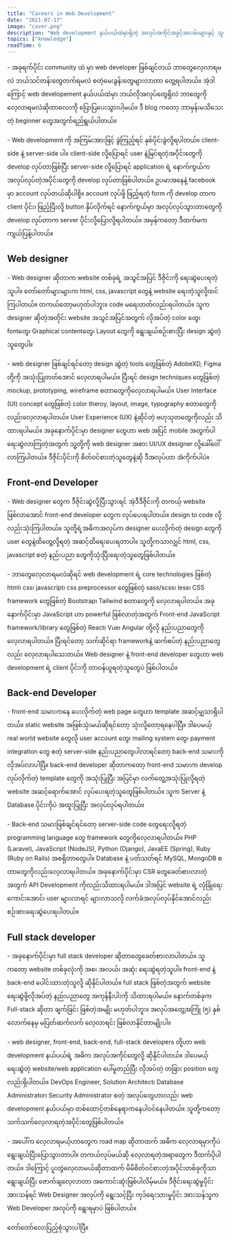 ```yaml
---
title: "Careers in Web Development"
date: "2021-07-17"
image: "cover.png"
description: "Web development နယ်ပယ်ထဲမှာရှိတဲ့ အလုပ်အကိုင်အခွင့်အလမ်းများနှင့် သူတို့တွေရဲ့ အခန်းကဏ္ဍ"
topics: ["knowledge"]
readTime: 6
---
```


\- အခုရက်ပိုင်း community ထဲ မှာ web developer ဖြစ်ချင်တယ် ဘာတွေလေ့လာရမလဲ ဘယ်သင်တန်းတွေတက်ရမလဲ စတဲ့မေးခွန်းတွေများလာတာ တွေ့ရပါတယ်။ အဲ့ဒါကြောင့် web developement နယ်ပယ်ထဲမှာ ဘယ်လိုအလုပ်တွေရှိလဲ ဘာတွေကိုလေ့လာရမလဲဆိုတာလေးကို ပြောပြပေးသွားပါ့မယ်။ ဒီ blog ကတော့ ဘာမှန်းမသိသေးတဲ့ beginner တွေအတွက်ရည်ရွယ်ပါတယ်။

\- Web development ကို အကြမ်းအားဖြင့် ခွဲကြည့်ရင် နှစ်ပိုင်းခွဲလို့ရပါတယ်။ client-side နဲ့ server-side ပါ။ client-side လို့ပြောရင် user နဲ့မြင်ရတဲ့အပိုင်းတွေကို develop လုပ်တာဖြစ်ပြီး server-side လို့ပြောရင် application ရဲ့ နောက်ကွယ်က အလုပ်လုပ်တဲ့အပိုင်းတွေကို develop လုပ်တာဖြစ်ပါတယ်။ ဥပမာအနေနဲ့ facebook မှာ account လုပ်တယ်ဆိုပါစို့။ account လုပ်ဖို့ ဖြည့်ရတဲ့ form ကို develop တာက client ပိုင်း၊ ဖြည့်ပြီးလို့ button နှိပ်လိုက်ရင် နောက်ကွယ်မှာ အလုပ်လုပ်သွားတာတွေကို develop လုပ်တာက server ပိုင်းလို့ပြောလို့ရပါတယ်။ အမှန်ကတော့ ဒီထက်မက ကျယ်ပြန့်ပါတယ်။

## Web designer

\- Web designer ဆိုတာက website တစ်ခုရဲ့ အသွင်အပြင် ဒီဇိုင်းကို ရေးဆွဲပေးရတဲ့သူပါ။ တော်တော်များများက html, css, javascript တွေနဲ့ website ရေးတဲ့သူလို့ထင်ကြပါတယ်။ တကယ်တော့မဟုတ်ပါဘူး။ code မရေးတတ်လည်းရပါတယ်။ သူက designer ဆိုတဲ့အတိုင်း website အသွင်အပြင်အတွက် လိုအပ်တဲ့ color တွေ၊ fontတွေ၊ Graphical contentတွေ၊ Layout တွေကို ရွေးချယ်စဉ်းစားပြီး design ဆွဲတဲ့သူတွေပါ။

\- web designer ဖြစ်ချင်ရင်တော့ design ဆွဲတဲ့ tools တွေဖြစ်တဲ့ AdobeXD, Figma တို့ကို ‌အသုံးပြုတတ်အောင် လေ့လာရပါမယ်။ ပြီးရင် design techniques တွေဖြစ်တဲ့ mockup, prototyping, wireframe စတာတွေကိုလေ့လာရပါမယ်။ User Interface (UI) concept တွေဖြစ်တဲ့ color theroy, layout, image, typography စတာတွေကိုလည်းလေ့လာရပါတယ်။ User Experience (UX) နဲ့ဆိုင်တဲ့ ဗဟုသုတတွေကိုလည်း သိထားရပါမယ်။ အခုနောက်ပိုင်းမှာ designer တွေဟာ web အပြင် mobile အတွက်ပါ ရေးဆွဲလာကြတဲ့အတွက် သူ့တို့ကို web designer အစား UI/UX designer လို့ခေါ်ဝေါ်လာကြပါတယ်။ ဒီဇိုင်းပိုင်းကို စိတ်ဝင်စားတဲ့သူတွေနဲ့ဆို ဒီအလုပ်ဟာ အံကိုက်ပါပဲ။

## Front-end Developer

\- Web designer တွေက ဒီဇိုင်းဆွဲလို့ပြီးသွားရင် အဲ့ဒီဒီဇိုင်းကို တကယ့် website ဖြစ်လာအောင် front-end developer တွေက လုပ်ပေးရပါတယ်။ design to code လို့လည်းသုံးကြပါတယ်။ သူတို့ရဲ့အဓိကအလုပ်က designer ပေးလိုက်တဲ့ design တွေကို user တွေနဲ့ထိတွေ့လို့ရတဲ့ အဆင့်ထိရေးပေးရတာပါ။ သူတို့ကသာလျှင် html, css, javascript စတဲ့ နည်းပညာ တွေကိုသုံးပြီးရေးတဲ့သူတွေဖြစ်ပါတယ်။

\- ဘာတွေလေ့လာရမလဲဆိုရင် web development ရဲ့ core technologies ဖြစ်တဲ့ html၊ css၊ javascript၊ css preprocessor တွေဖြစ်တဲ့ sass/scss၊ less၊ CSS framework တွေဖြစ်တဲ့ Bootstrap၊ Tailwind စတာတွေကို လေ့လာရပါတယ်။ အခုနောက်ပိုင်းမှာ JavaScript ဟာ powerful ဖြစ်လာတဲ့အတွက် Front-end JavaScript framework/library တွေဖြစ်တဲ့ React၊ Vue၊ Angular တို့လို နည်းပညာတွေကိုလေ့လာရပါတယ်။ ပြီးရင်တော့ သက်ဆိုင်ရာ frameworkနဲ့ ဆက်စပ်တဲ့ နည်းပညာတွေလည်း လေ့လာရပါသေးတယ်။ Web designer နဲ့ front-end developer တွေဟာ web development ရဲ့ client ပိုင်းကို တာဝန်ယူရတဲ့သူတွေပဲ ဖြစ်ပါတယ်။

## Back-end Developer

\- front-end သမားကနေ ပေးလိုက်တဲ့ web page တွေဟာ template အဆင့်မျှသာရှိပါတယ်။ static website အဖြစ်သုံးမယ်ဆိုရင်တော့ သုံးလို့တော့ရနေပါပြီ။ ဒါပေမယ့် real world website တွေလို user account တွေ၊ mailing system တွေ၊ payment integration တွေ စတဲ့ server-side နည်းပညာတွေပါလာရင်တော့ back-end သမားကိုလိုအပ်လာပါပြီ။ back-end developer ဆိုတာကတော့ front-end သမားက develop လုပ်လိုက်တဲ့ template တွေကို အသုံးပြုပြီး အပြင်မှာ လက်တွေ့အသုံးပြုလို့ရတဲ့ website အဆင့်ရောက်အောင် လုပ်ပေးရတဲ့သူတွေဖြစ်ပါတယ်။ သူက Server နဲ့ Database ပိုင်းကိုပဲ အထူးပြုပြီး အလုပ်လုပ်ရပါတယ်။

\- Back-end သမားဖြစ်ချင်ရင်တော့ server-side code တွေရေးလို့ရတဲ့ programming language တွေ framework တွေကိုလေ့လာရပါတယ်။ PHP (Laravel), JavaScript (NodeJS), Python (Django), JavaEE (Spring), Ruby (Ruby on Rails) အစရှိတာတွေပါ။ Database နဲ့ ပတ်သတ်ရင် MySQL, MongoDB စတာတွေကိုလည်းလေ့လာရပါတယ်။ အခုနောက်ပိုင်းမှာ CSR တွေခေတ်စားလာတဲ့အတွက် API Development ကိုလည်းသိထားရပါမယ်။ ဒါအပြင် website ရဲ့ လုံခြုံရေးကောင်းအောင်၊ user များလာရင် များလာသလို လက်ခံအလုပ်လုပ်နိုင်အောင်လည်း စဉ်းစားရေးဆွဲပေးရပါတယ်။

## Full stack developer

\- အခုနောက်ပိုင်းမှာ full stack developer ဆိုတာတွေခေတ်စားလာပါတယ်။ သူကတော့ website တစ်ခုလုံးကို အစ၊ အလယ်၊ အဆုံး ရေးဆွဲရတဲ့သူပါ။ front-end နဲ့ back-end ပေါင်းထားတဲ့သူလို့ ဆိုနိုင်ပါတယ်။ full stack ဖြစ်တဲ့အတွက် website ရေးဆွဲဖို့လိုအပ်တဲ့ နည်းပညာတွေ အကုန်နီးပါးကို သိထားရပါမယ်။ နောက်တစ်ခုက Full-stack ဆိုတာ ချက်ခြင်း ဖြစ်တဲ့အမျိုး မဟုတ်ပါဘူး။ အလုပ်အတွေ့အကြုံ (၅) နှစ်လောက်နေမှ မပြတ်ဆက်လက် လေ့လာရင်း ဖြစ်လာနိုင်တာမျိုးပါ။

\- web designer, front-end, back-end, full-stack developers တို့ဟာ web development နယ်ပယ်ရဲ့ အဓိက အလုပ်အကိုင်တွေလို့ ဆိုနိုင်ပါတယ်။ ဒါပေမယ့် ရေးဆွဲတဲ့ website/web application ပေါ်မူတည်ပြီး လိုအပ်တဲ့ တခြား position တွေလည်းရှိပါတယ်။ DevOps Engineer, Solution Architect၊ Database Administrator၊ Security Administrator စတဲ့ အလုပ်တွေဟာလည်း web development နယ်ပယ်မှာ တစ်ထောင့်တစ်နေရာကနေပါဝင်နေပါတယ်။ သူတို့ကတော့ သက်သက်လေ့လာရတဲ့အပိုင်းတွေဖြစ်ပါတယ်။

\- အပေါ်က လေ့လာရမယ့်ဟာတွေက road map ဆိုတာထက် အဓိက လေ့လာရမှာကိုပဲ ရွေးချယ်ပြီးပြောသွားတာပါ။ တကယ်လုပ်မယ်ဆို လေ့လာရတဲ့အရာတွေက ဒီထက်ပိုပါတယ်။ ဒါကြောင့် ပူးတွဲလေ့လာမယ်ဆိုတာထက် မိမိစိတ်ဝင်စားတဲ့အပိုင်းတစ်ခုကိုသာ ရွေးချယ်ပြီး ဇောက်ချလေ့လာတာ အကောင်းဆုံးဖြစ်ပါလိမ့်မယ်။ ဒီဇိုင်းရေးဆွဲမှုပိုင်း အားသန်ရင် Web Designer အလုပ်ကို ရွေးသင့်ပြီး ကုဒ်ရေးသားမှုပိုင်း အားသန်သူက Web Developer အလုပ်ကို ရွေးရမှာပဲ ဖြစ်ပါတယ်။

တော်တော်လေးပြည့်စုံသွားပါပြီ။
